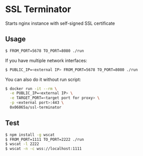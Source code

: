 # SSL Terminator

Starts nginx instance with self-signed SSL certificate

## Usage

```bash
$ FROM_PORT=5678 TO_PORT=8080 ./run
```

If you have multiple network interfaces:

```bash
$ PUBLIC_IP=<external IP> FROM_PORT=5678 TO_PORT=8080 ./run
```

You can also do it without run script:

```bash
$ docker run -it --rm \
  -e PUBLIC_IP=<external IP> \
  -e TARGET_PORT=<target port for proxy> \
  -p <external port>:443 \
  0x06065a/ssl-terminator
```

## Test

```bash
$ npm install -g wscat
$ FROM_PORT=1111 TO_PORT=2222 ./run
$ wscat -l 2222
$ wscat -n -c wss://localhost:1111
```
